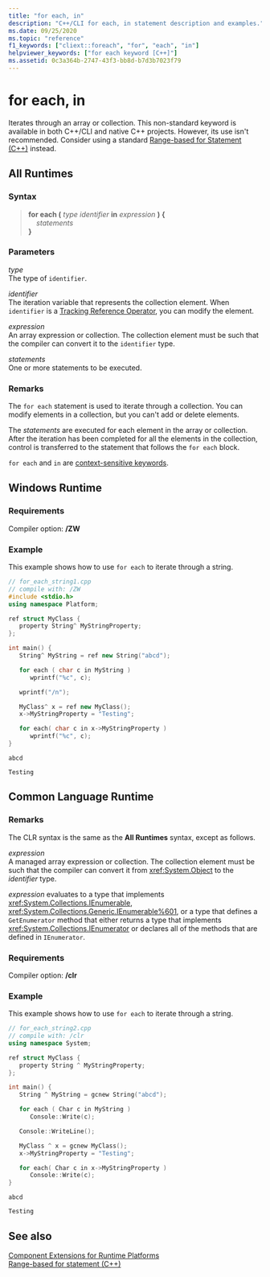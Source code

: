 ```yaml
---
title: "for each, in"
description: "C++/CLI for each, in statement description and examples."
ms.date: 09/25/2020
ms.topic: "reference"
f1_keywords: ["cliext::foreach", "for", "each", "in"]
helpviewer_keywords: ["for each keyword [C++]"]
ms.assetid: 0c3a364b-2747-43f3-bb8d-b7d3b7023f79
---
```

# for each, in

Iterates through an array or collection. This non-standard keyword is available in both C++/CLI and native C++ projects. However, its use isn't recommended. Consider using a standard [Range-based for Statement (C++)](../cpp/range-based-for-statement-cpp.md) instead.

## All Runtimes

### Syntax

> **for each (** *type* *identifier* **in** *expression* **) {**\
> &nbsp;&nbsp;&nbsp;&nbsp;*statements*\
> **}**

### Parameters

*type*<br/>
The type of `identifier`.

*identifier*<br/>
The iteration variable that represents the collection element.  When `identifier` is a [Tracking Reference Operator](../extensions/tracking-reference-operator-cpp-component-extensions.md), you can modify the element.

*expression*<br/>
An array expression or collection. The collection element must be such that the compiler can convert it to the `identifier` type.

*statements*<br/>
One or more statements to be executed.

### Remarks

The `for each` statement is used to iterate through a collection. You can modify elements in a collection, but you can't add or delete elements.

The *statements* are executed for each element in the array or collection. After the iteration has been completed for all the elements in the collection, control is transferred to the statement that follows the `for each` block.

`for each` and `in` are [context-sensitive keywords](../extensions/context-sensitive-keywords-cpp-component-extensions.md).

## Windows Runtime

### Requirements

Compiler option: **/ZW**

### Example

This example shows how to use `for each` to iterate through a string.

```cpp
// for_each_string1.cpp
// compile with: /ZW
#include <stdio.h>
using namespace Platform;

ref struct MyClass {
   property String^ MyStringProperty;
};

int main() {
   String^ MyString = ref new String("abcd");

   for each ( char c in MyString )
      wprintf("%c", c);

   wprintf("/n");

   MyClass^ x = ref new MyClass();
   x->MyStringProperty = "Testing";

   for each( char c in x->MyStringProperty )
      wprintf("%c", c);
}
```

```Output
abcd

Testing
```

## Common Language Runtime

### Remarks

The CLR syntax is the same as the **All Runtimes** syntax, except as follows.

*expression*<br/>
A managed array expression or collection. The collection element must be such that the compiler can convert it from <xref:System.Object> to the *identifier* type.

*expression* evaluates to a type that implements <xref:System.Collections.IEnumerable>, <xref:System.Collections.Generic.IEnumerable%601>, or a type that defines a `GetEnumerator` method that either returns a type that implements <xref:System.Collections.IEnumerator> or declares all of the methods that are defined in `IEnumerator`.

### Requirements

Compiler option: **/clr**

### Example

This example shows how to use `for each` to iterate through a string.

```cpp
// for_each_string2.cpp
// compile with: /clr
using namespace System;

ref struct MyClass {
   property String ^ MyStringProperty;
};

int main() {
   String ^ MyString = gcnew String("abcd");

   for each ( Char c in MyString )
      Console::Write(c);

   Console::WriteLine();

   MyClass ^ x = gcnew MyClass();
   x->MyStringProperty = "Testing";

   for each( Char c in x->MyStringProperty )
      Console::Write(c);
}
```

```Output
abcd

Testing
```

## See also

[Component Extensions for Runtime Platforms](../extensions/component-extensions-for-runtime-platforms.md)\
[Range-based for statement (C++)](../cpp/range-based-for-statement-cpp.md)

